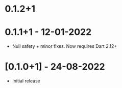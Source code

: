 # 0.1.2+1

# 0.1.1+1 - 12-01-2022

* Null safety + minor fixes. Now requires Dart 2.12+

# [0.1.0+1] - 24-08-2022

* Initial release
